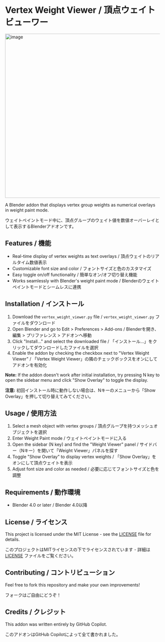 # Vertex Weight Viewer / 頂点ウェイトビューワー

<img width="795" height="534" alt="image" src="https://github.com/user-attachments/assets/444f6da4-e39b-4b65-bf08-f11a1e847073" />

A Blender addon that displays vertex group weights as numerical overlays in weight paint mode.

ウェイトペイントモード中に、頂点グループのウェイト値を数値オーバーレイとして表示するBlenderアドオンです。

## Features / 機能

- Real-time display of vertex weights as text overlays / 頂点ウェイトのリアルタイム数値表示
- Customizable font size and color / フォントサイズと色のカスタマイズ
- Easy toggle on/off functionality / 簡単なオン/オフ切り替え機能
- Works seamlessly with Blender's weight paint mode / Blenderのウェイトペイントモードとシームレスに連携

## Installation / インストール

1. Download the `vertex_weight_viewer.py` file / `vertex_weight_viewer.py` ファイルをダウンロード
2. Open Blender and go to Edit > Preferences > Add-ons / Blenderを開き、編集 > プリファレンス > アドオンへ移動
3. Click "Install..." and select the downloaded file / 「インストール...」をクリックしてダウンロードしたファイルを選択
4. Enable the addon by checking the checkbox next to "Vertex Weight Viewer" / 「Vertex Weight Viewer」の隣のチェックボックスをオンにしてアドオンを有効化

**Note:** If the addon doesn't work after initial installation, try pressing N key to open the sidebar menu and click "Show Overlay" to toggle the display.

**注意:** 初回インストール時に動作しない場合は、Nキーのメニューから「Show Overlay」を押して切り替えてみてください。

## Usage / 使用方法

1. Select a mesh object with vertex groups / 頂点グループを持つメッシュオブジェクトを選択
2. Enter Weight Paint mode / ウェイトペイントモードに入る
3. Open the sidebar (N key) and find the "Weight Viewer" panel / サイドバー（Nキー）を開いて「Weight Viewer」パネルを探す
4. Toggle "Show Overlay" to display vertex weights / 「Show Overlay」をオンにして頂点ウェイトを表示
5. Adjust font size and color as needed / 必要に応じてフォントサイズと色を調整

## Requirements / 動作環境

- Blender 4.0 or later / Blender 4.0以降

## License / ライセンス

This project is licensed under the MIT License - see the [LICENSE](LICENSE) file for details.

このプロジェクトはMITライセンスの下でライセンスされています - 詳細は [LICENSE](LICENSE) ファイルをご覧ください。

## Contributing / コントリビューション

Feel free to fork this repository and make your own improvements!

フォークはご自由にどうぞ！

## Credits / クレジット

This addon was written entirely by GitHub Copilot.

このアドオンはGitHub Copilotによって全て書かれました。
